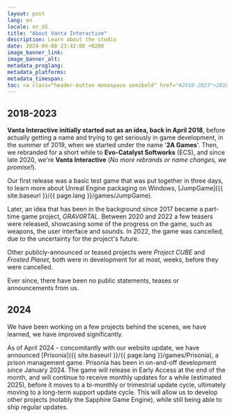 ```yaml
---
layout: post
lang: en
locale: en_US
title: "About Vanta Interactive"
description: Learn about the studio
date: 2024-04-08 23:42:00 +0200
image_banner_link:
image_banner_alt:
metadata_proglang:
metadata_platforms:
metadata_timespan:
toc: <a class="header-button monospace semibold" href="#2018-2023">2018-2023</a><br><a class="header-button monospace semibold" href="#2024">2024</a>
---
```


## 2018-2023
**Vanta Interactive initially started out as an idea, back in April 2018**, before actually getting a name and trying to get seriously in game development, in the summer of 2019, when we started under the name '**2A Games**'. Then, we rebranded for a short while to **Evo-Catalyst Softworks** (ECS), and since late 2020, we're **Vanta Interactive** (*No more rebrands or name changes, we promise!*).

Our first release was a basic test game that was put together in three days, to learn more about Unreal Engine packaging on Windows, [JumpGame]({{ site.baseurl }}/{{ page.lang }}/games/JumpGame).

Later, an idea that has been in the background since 2017 became a part-time game project, *GRAV0RTAL*. Between 2020 and 2022 a few teasers were released, showcasing some of the progress on the game, such as weapons, the user interface and sounds. In 2022, the game was cancelled, due to the uncertainty for the project's future.

Other publicly-announced or teased projects were *Project CUBE* and *Frosted Planet*, both were in development for at most, weeks, before they were cancelled.

Ever since, there have been no public statements, teases or announcements from us.

## 2024
We have been working on a few projects behind the scenes, we have learned, we have improved significantly.

As of April 2024 - concomitantly with our website update, we have announced [Prisonia]({{ site.baseurl }}/{{ page.lang }}/games/Prisonia), a prison management game. Prisonia has been in on-and-off development since January 2024. The game will release in Early Access at the end of the month, and will continue to receive monthly updates for a while (estimated 2025), before it moves to a bi-monthly or trimestrial update cycle, ultimately moving to a long-term support update cycle. This will allow us to develop other projects (notably the Sapphire Game Engine), while still being able to ship regular updates.
